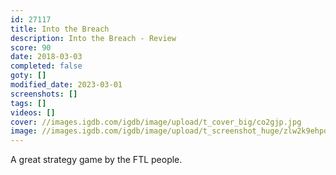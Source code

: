 ```yaml
---
id: 27117
title: Into the Breach
description: Into the Breach - Review
score: 90
date: 2018-03-03
completed: false
goty: []
modified_date: 2023-03-01
screenshots: []
tags: []
videos: []
cover: //images.igdb.com/igdb/image/upload/t_cover_big/co2gjp.jpg
image: //images.igdb.com/igdb/image/upload/t_screenshot_huge/zlw2k9ehpqpxs5dafguo.jpg
---
```

A great strategy game by the FTL people.
